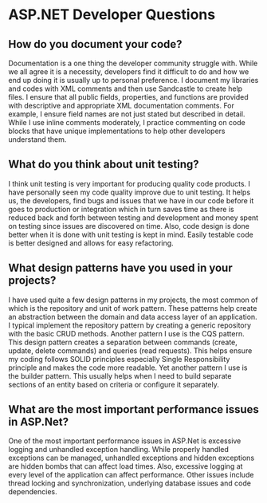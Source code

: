 # ASP.NET Developer Questions

## How do you document your code?
Documentation is a one thing the developer community struggle with. While we all agree it is a necessity, developers find it difficult to do and how we end up doing it is usually up to personal preference.
I document my libraries and codes with XML comments and then use Sandcastle to create help files. I ensure that all public fields, properties, and functions are provided with descriptive and appropriate XML documentation comments. For example, I ensure field names are not just stated but described in detail.
While I use inline comments moderately, I practice commenting on code blocks that have unique implementations to help other developers understand them.

## What do you think about unit testing?
I think unit testing is very important for producing quality code products. I have personally seen my code quality improve due to unit testing. It helps us, the developers, find bugs and issues that we have in our code before it goes to production or integration which in turn saves time as there is reduced back and forth between testing and development and money spent on testing since issues are discovered on time.
Also, code design is done better when it is done with unit testing is kept in mind. Easily testable code is better designed and allows for easy refactoring.

## What design patterns have you used in your projects?
I have used quite a few design patterns in my projects, the most common of which is the repository and unit of work pattern. These patterns help create an abstraction between the domain and data access layer of an application. I typical implement the repository pattern by creating a generic repository with the basic CRUD methods.
Another pattern I use is the CQS pattern. This design pattern creates a separation between commands (create, update, delete commands) and queries (read requests). This helps ensure my coding follows SOLID principles especially Single Responsibility principle and makes the code more readable. Yet another pattern I use is the builder pattern. This usually helps when I need to build separate sections of an entity based on criteria or configure it separately.  

## What are the most important performance issues in ASP.Net?
One of the most important performance issues in ASP.Net is excessive logging and unhandled exception handling. While properly handled exceptions can be managed, unhandled exceptions and hidden exceptions are hidden bombs that can affect load times. Also, excessive logging at every level of the application can affect performance.
Other issues include thread locking and synchronization, underlying database issues and code dependencies.
